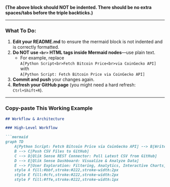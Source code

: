 
**(The above block should NOT be indented. There should be no extra spaces/tabs before the triple backticks.)**

---

### **What To Do:**

1. **Edit your README.md** to ensure the mermaid block is not indented and is correctly formatted.
2. **Do NOT use `<br>` HTML tags inside Mermaid nodes**—use plain text.  
   - For example, replace  
     `A[Python Script<br>Fetch Bitcoin Price<br>via CoinGecko API]`  
     with  
     `A[Python Script: Fetch Bitcoin Price via CoinGecko API]`
3. **Commit and push** your changes again.
4. **Refresh your GitHub page** (you might need a hard refresh: `Ctrl+Shift+R`).

---

### **Copy-paste This Working Example**

```markdown
## Workflow & Architecture

### High-Level Workflow

```mermaid
graph TD
    A[Python Script: Fetch Bitcoin Price via CoinGecko API] --> B[Write Data to CSV]
    B --> C[Push CSV Files to GitHub]
    C --> D[Qlik Sense REST Connector: Pull Latest CSV from GitHub]
    D --> E[Qlik Sense Dashboard: Visualize & Analyze Data]
    E --> F[User Exploration: Filtering, Analytics, Interactive Charts]
    style A fill:#bbf,stroke:#222,stroke-width:2px
    style E fill:#cfc,stroke:#222,stroke-width:2px
    style F fill:#ffe,stroke:#222,stroke-width:1px
